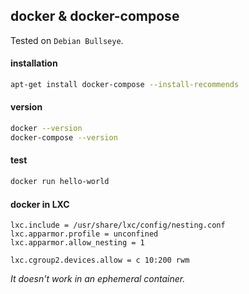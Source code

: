 ## docker & docker-compose

Tested on `Debian Bullseye`.

#### installation

```bash
apt-get install docker-compose --install-recommends
```

#### version

```bash
docker --version
docker-compose --version
```

#### test

```bash
docker run hello-world
```

#### docker in LXC

```config
lxc.include = /usr/share/lxc/config/nesting.conf
lxc.apparmor.profile = unconfined
lxc.apparmor.allow_nesting = 1

lxc.cgroup2.devices.allow = c 10:200 rwm
```

_It doesn't work in an ephemeral container._
